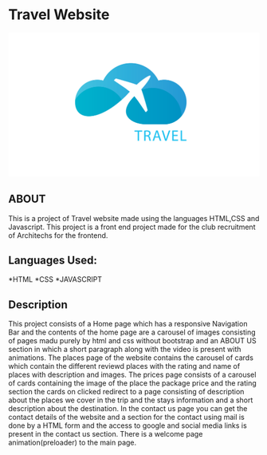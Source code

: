 # Travel Website

![alt text](logo1-01.png)

## ABOUT

  This is a project of Travel website made using the languages HTML,CSS and Javascript.
  This project is a front end project made for the club recruitment of Architechs for the frontend.
  
## Languages Used:

  *HTML
  *CSS
  *JAVASCRIPT
## Description

  This project consists of a Home page which has a responsive Navigation Bar and the contents of the home page are 
  a carousel of images consisting of pages madu purely by html and css without bootstrap and an ABOUT US section in which
  a short paragraph along with the video is present with animations.
  The places page of the website contains the carousel of cards which contain the different reviewd places with the rating
  and name of places with description and images.
  The prices page consists of a carousel of cards containing the image of the place the package price and the rating section
  the cards on clicked redirect to a page consisting of description about the places we cover in the trip and the stays information
  and a short description about the destination.
  In the contact us page you can get the contact details of the website and a section for the contact using mail is done by a HTML form 
  and the access to google and social media links is present in the contact us section.
  There is a welcome page animation(preloader) to the main page.
